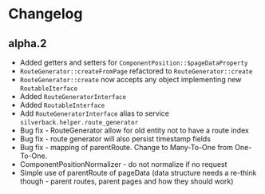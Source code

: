 # Changelog

## alpha.2
- Added getters and setters for `ComponentPosition::$pageDataProperty`
- `RouteGenerator::createFromPage` refactored to `RouteGenerator::create`
- `RouteGenerator::create` now accepts any object implementing new `RoutableIterface`
- Added `RouteGeneratorInterface`
- Added `RoutableInterface`
- Add `RouteGeneratorInterface` alias to service `silverback.helper.route_generator`
- Bug fix - RouteGenerator allow for old entity not to have a route index
- Bug fix - route generator will also persist timestamp fields
- Bug fix - mapping of parentRoute. Change to Many-To-One from One-To-One.
- ComponentPositionNormalizer - do not normalize if no request
- Simple use of parentRoute of pageData (data structure needs a re-think though - parent routes, parent pages and how they should work)
